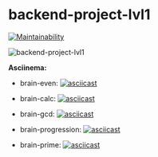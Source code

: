 # backend-project-lvl1

[![Maintainability](https://api.codeclimate.com/v1/badges/440d64ec7815a4a8f1bd/maintainability)](https://codeclimate.com/github/smthingwicked/backend-project-lvl1/maintainability)

![backend-project-lvl1](https://github.com/smthingwicked/backend-project-lvl1/workflows/backend-project-lvl1/badge.svg?branch=master)


**Asciinema:**
* brain-even:
[![asciicast](https://asciinema.org/a/OiDIqntGZvZjMWnGc99pDnNYJ.svg)](https://asciinema.org/a/OiDIqntGZvZjMWnGc99pDnNYJ)

* brain-calc:
[![asciicast](https://asciinema.org/a/4N5wmtd3bNKtxwM74krVvhyXE.svg)](https://asciinema.org/a/4N5wmtd3bNKtxwM74krVvhyXE)

* brain-gcd:
[![asciicast](https://asciinema.org/a/OQVeC4G8I2ctxdo8NjaoF2DNn.svg)](https://asciinema.org/a/OQVeC4G8I2ctxdo8NjaoF2DNn)

* brain-progression:
[![asciicast](https://asciinema.org/a/Lnk3luzYFY84qsPyN9kHhYnD5.svg)](https://asciinema.org/a/Lnk3luzYFY84qsPyN9kHhYnD5)

* brain-prime:
[![asciicast](https://asciinema.org/a/P9DFm3Sw5D8EcGAF8zzxbsu3K.svg)](https://asciinema.org/a/P9DFm3Sw5D8EcGAF8zzxbsu3K)